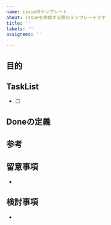 ```yaml
---
name: issueのテンプレート
about: issueを作成する際のテンプレートです
title: ''
labels: ''
assignees: ''

---
```


## 目的

## TaskList
+ [ ] 

## Doneの定義

## 参考

## 留意事項
+ 

## 検討事項
+
